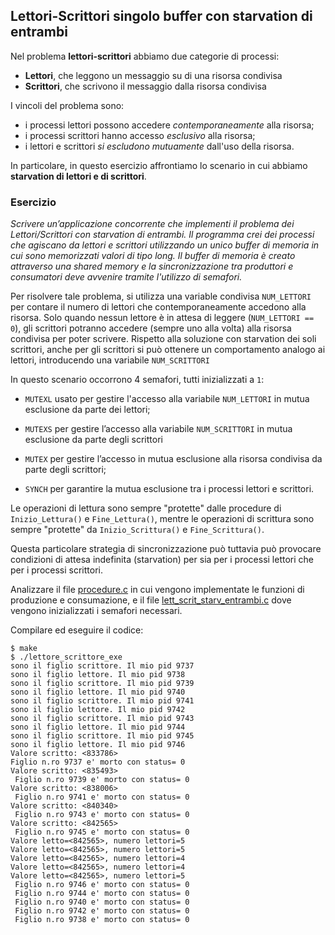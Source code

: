 ## Lettori-Scrittori singolo buffer con starvation di entrambi

Nel problema **lettori-scrittori** abbiamo due categorie di processi:

- **Lettori**, che leggono un messaggio su di una risorsa condivisa
- **Scrittori**, che scrivono il messaggio dalla risorsa condivisa

I vincoli del problema sono:

- i processi lettori possono accedere *contemporaneamente* alla risorsa;
- i processi scrittori hanno accesso *esclusivo* alla risorsa;
- i lettori e scrittori *si escludono mutuamente* dall'uso della risorsa.

In particolare, in questo esercizio affrontiamo lo scenario in cui abbiamo **starvation di lettori e di scrittori**.

### Esercizio

*Scrivere un’applicazione concorrente che implementi il problema dei Lettori/Scrittori con starvation di entrambi.
Il programma crei dei processi che agiscano da lettori e scrittori utilizzando un unico buffer di memoria in cui sono memorizzati valori di tipo long. Il buffer di memoria è creato attraverso una shared memory e la sincronizzazione tra produttori e consumatori deve avvenire tramite l'utilizzo di semafori.*

Per risolvere tale problema, si utilizza una variable condivisa ``NUM_LETTORI`` per contare il numero di lettori che contemporaneamente accedono alla risorsa. 
Solo quando nessun lettore è in attesa di leggere (``NUM_LETTORI == 0``), gli scrittori potranno accedere (sempre uno alla volta) alla risorsa condivisa per poter scrivere.
Rispetto alla soluzione con starvation dei soli scrittori, anche per gli scrittori si può ottenere un comportamento analogo ai lettori, introducendo una variabile ``NUM_SCRITTORI``

In questo scenario occorrono 4 semafori, tutti inizializzati a ``1``:

- ``MUTEXL`` usato per gestire l'accesso alla variabile ``NUM_LETTORI`` in mutua esclusione da parte dei lettori;

- ``MUTEXS`` per gestire l’accesso alla variabile ``NUM_SCRITTORI`` in mutua esclusione da parte degli scrittori

- ``MUTEX`` per gestire l’accesso in mutua esclusione alla risorsa condivisa da parte degli scrittori;

- ``SYNCH`` per garantire la mutua esclusione tra i processi lettori e scrittori.

Le operazioni di lettura sono sempre "protette" dalle procedure di ``Inizio_Lettura()`` e ``Fine_Lettura()``, mentre le operazioni di scrittura sono sempre "protette" da ``Inizio_Scrittura()`` e ``Fine_Scrittura()``.

Questa particolare strategia di sincronizzazione può tuttavia può provocare condizioni di attesa indefinita (starvation) per sia per i processi lettori che per i processi scrittori.

Analizzare il file [procedure.c](procedure.c) in cui vengono implementate le funzioni di produzione e consumazione, e il file [lett_scrit_starv_entrambi.c](lett_scrit_starv_entrambi.c) dove vengono inizializzati i semafori necessari.

Compilare ed eseguire il codice:

```console
$ make
$ ./lettore_scrittore_exe
sono il figlio scrittore. Il mio pid 9737
sono il figlio lettore. Il mio pid 9738
sono il figlio scrittore. Il mio pid 9739
sono il figlio lettore. Il mio pid 9740
sono il figlio scrittore. Il mio pid 9741
sono il figlio lettore. Il mio pid 9742
sono il figlio scrittore. Il mio pid 9743
sono il figlio lettore. Il mio pid 9744
sono il figlio scrittore. Il mio pid 9745
sono il figlio lettore. Il mio pid 9746
Valore scritto: <833786>
Figlio n.ro 9737 e' morto con status= 0
Valore scritto: <835493>
 Figlio n.ro 9739 e' morto con status= 0
Valore scritto: <838006>
 Figlio n.ro 9741 e' morto con status= 0
Valore scritto: <840340>
 Figlio n.ro 9743 e' morto con status= 0
Valore scritto: <842565>
 Figlio n.ro 9745 e' morto con status= 0
Valore letto=<842565>, numero lettori=5
Valore letto=<842565>, numero lettori=5
Valore letto=<842565>, numero lettori=4
Valore letto=<842565>, numero lettori=4
Valore letto=<842565>, numero lettori=5
 Figlio n.ro 9746 e' morto con status= 0
 Figlio n.ro 9744 e' morto con status= 0
 Figlio n.ro 9740 e' morto con status= 0
 Figlio n.ro 9742 e' morto con status= 0
 Figlio n.ro 9738 e' morto con status= 0
```





